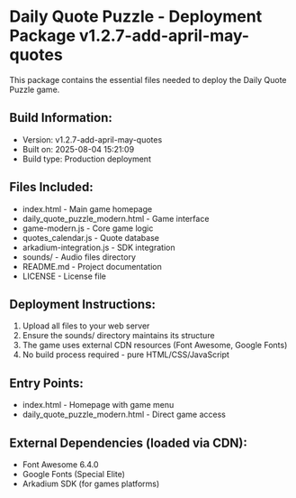 ﻿# Daily Quote Puzzle - Deployment Package v1.2.7-add-april-may-quotes

This package contains the essential files needed to deploy the Daily Quote Puzzle game.

## Build Information:
- Version: v1.2.7-add-april-may-quotes
- Built on: 2025-08-04 15:21:09
- Build type: Production deployment

## Files Included:
- index.html - Main game homepage
- daily_quote_puzzle_modern.html - Game interface
- game-modern.js - Core game logic
- quotes_calendar.js - Quote database
- arkadium-integration.js - SDK integration
- sounds/ - Audio files directory
- README.md - Project documentation
- LICENSE - License file

## Deployment Instructions:
1. Upload all files to your web server
2. Ensure the sounds/ directory maintains its structure
3. The game uses external CDN resources (Font Awesome, Google Fonts)
4. No build process required - pure HTML/CSS/JavaScript

## Entry Points:
- index.html - Homepage with game menu
- daily_quote_puzzle_modern.html - Direct game access

## External Dependencies (loaded via CDN):
- Font Awesome 6.4.0
- Google Fonts (Special Elite)
- Arkadium SDK (for games platforms)
